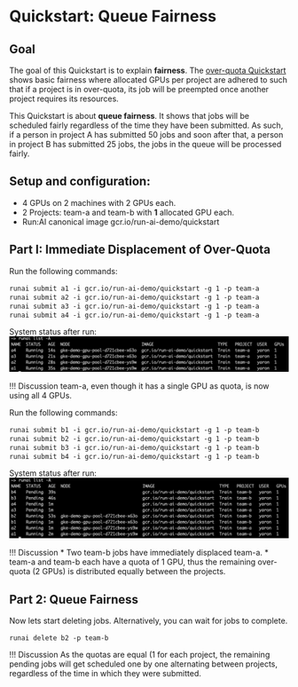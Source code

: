 # Quickstart: Queue Fairness

## Goal

The goal of this Quickstart is to explain __fairness__. The [over-quota Quickstart](walkthrough-overquota.md) shows basic fairness where allocated GPUs per project are adhered to such that if a project is in over-quota, its job will be preempted once another project requires its resources.

This Quickstart is about __queue fairness__. It shows that jobs will be scheduled fairly regardless of the time they have been submitted. As such, if a person in project A has submitted 50 jobs and soon after that, a person in project B has submitted 25 jobs, the jobs in the queue will be processed fairly.


## Setup and configuration:

* 4 GPUs on 2 machines with 2 GPUs each.
* 2 Projects: team-a and team-b with __1__ allocated GPU each.
* Run:AI canonical image gcr.io/run-ai-demo/quickstart


## Part I: Immediate Displacement of Over-Quota

Run the following commands:

    runai submit a1 -i gcr.io/run-ai-demo/quickstart -g 1 -p team-a
    runai submit a2 -i gcr.io/run-ai-demo/quickstart -g 1 -p team-a
    runai submit a3 -i gcr.io/run-ai-demo/quickstart -g 1 -p team-a
    runai submit a4 -i gcr.io/run-ai-demo/quickstart -g 1 -p team-a

System status after run:
![overquota-fairness11](img/overquota-fairness1.png)


!!! Discussion
    team-a, even though it has a single GPU as quota, is now using all 4 GPUs.


Run the following commands:

    runai submit b1 -i gcr.io/run-ai-demo/quickstart -g 1 -p team-b
    runai submit b2 -i gcr.io/run-ai-demo/quickstart -g 1 -p team-b
    runai submit b3 -i gcr.io/run-ai-demo/quickstart -g 1 -p team-b
    runai submit b4 -i gcr.io/run-ai-demo/quickstart -g 1 -p team-b

System status after run:
![overquota-fairness12](img/overquota-fairness2.png)


!!! Discussion
    * Two team-b jobs have immediately displaced team-a. 
    * team-a and team-b each have a quota of 1 GPU, thus the remaining over-quota (2 GPUs) is distributed equally between the projects.

## Part 2: Queue Fairness

Now lets start deleting jobs. Alternatively, you can wait for jobs to complete.

    runai delete b2 -p team-b

!!! Discussion
    As the quotas are equal (1 for each project, the remaining pending jobs will get scheduled one by one alternating between projects, regardless of the time in which they were submitted. 

